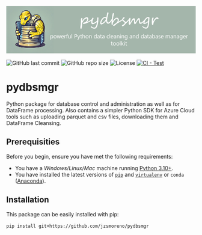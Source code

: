 ![pydbsmgr](https://raw.githubusercontent.com/jzsmoreno/pydbsmgr/main/pydbsmgr.png)

![GitHub last commit](https://img.shields.io/github/last-commit/jzsmoreno/pydbsmgr?style=for-the-badge)
![GitHub repo size](https://img.shields.io/github/repo-size/jzsmoreno/pydbsmgr?style=for-the-badge)
![License](https://img.shields.io/github/license/jzsmoreno/pydbsmgr?style=for-the-badge)
[![CI - Test](https://github.com/jzsmoreno/pydbsmgr/actions/workflows/python-app.yml/badge.svg)](https://github.com/jzsmoreno/pydbsmgr/actions/workflows/python-app.yml)

# pydbsmgr

Python package for database control and administration as well as for DataFrame processing. Also contains a simpler Python SDK for Azure Cloud tools such as uploading parquet and csv files, downloading them and DataFrame Cleansing.

## Prerequisities

Before you begin, ensure you have met the following requirements:

- You have a _Windows/Linux/Mac_ machine running [Python 3.10+](https://www.python.org/).
- You have installed the latest versions of [`pip`](https://pip.pypa.io/en/stable/installing/) and [`virtualenv`](https://virtualenv.pypa.io/en/stable/installation/) or `conda` ([Anaconda](https://www.anaconda.com/distribution/)).

## Installation

This package can be easily installed with pip:

```bash
pip install git+https://github.com/jzsmoreno/pydbsmgr
```
